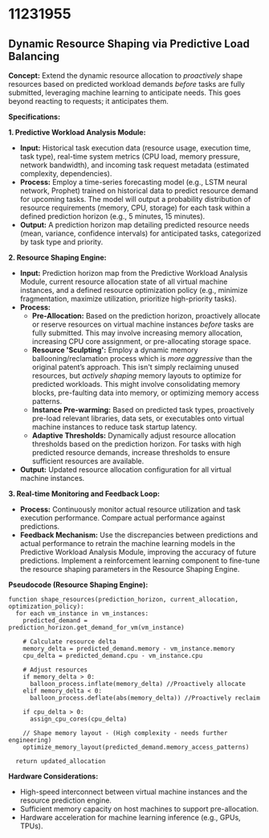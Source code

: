 # 11231955

## Dynamic Resource Shaping via Predictive Load Balancing

**Concept:** Extend the dynamic resource allocation to *proactively* shape resources based on predicted workload demands *before* tasks are fully submitted, leveraging machine learning to anticipate needs. This goes beyond reacting to requests; it anticipates them.

**Specifications:**

**1. Predictive Workload Analysis Module:**

*   **Input:** Historical task execution data (resource usage, execution time, task type), real-time system metrics (CPU load, memory pressure, network bandwidth), and incoming task request metadata (estimated complexity, dependencies).
*   **Process:** Employ a time-series forecasting model (e.g., LSTM neural network, Prophet) trained on historical data to predict resource demand for upcoming tasks.  The model will output a probability distribution of resource requirements (memory, CPU, storage) for each task within a defined prediction horizon (e.g., 5 minutes, 15 minutes).
*   **Output:** A prediction horizon map detailing predicted resource needs (mean, variance, confidence intervals) for anticipated tasks, categorized by task type and priority.

**2. Resource Shaping Engine:**

*   **Input:** Prediction horizon map from the Predictive Workload Analysis Module, current resource allocation state of all virtual machine instances, and a defined resource optimization policy (e.g., minimize fragmentation, maximize utilization, prioritize high-priority tasks).
*   **Process:**
    *   **Pre-Allocation:** Based on the prediction horizon, proactively allocate or reserve resources on virtual machine instances *before* tasks are fully submitted. This may involve increasing memory allocation, increasing CPU core assignment, or pre-allocating storage space.
    *   **Resource 'Sculpting':** Employ a dynamic memory ballooning/reclamation process which is *more aggressive* than the original patent’s approach. This isn't simply reclaiming unused resources, but *actively shaping* memory layouts to optimize for predicted workloads. This might involve consolidating memory blocks, pre-faulting data into memory, or optimizing memory access patterns.
    *   **Instance Pre-warming:** Based on predicted task types, proactively pre-load relevant libraries, data sets, or executables onto virtual machine instances to reduce task startup latency.
    *   **Adaptive Thresholds:** Dynamically adjust resource allocation thresholds based on the prediction horizon. For tasks with high predicted resource demands, increase thresholds to ensure sufficient resources are available.
*   **Output:** Updated resource allocation configuration for all virtual machine instances.

**3. Real-time Monitoring and Feedback Loop:**

*   **Process:** Continuously monitor actual resource utilization and task execution performance. Compare actual performance against predictions.
*   **Feedback Mechanism:** Use the discrepancies between predictions and actual performance to retrain the machine learning models in the Predictive Workload Analysis Module, improving the accuracy of future predictions. Implement a reinforcement learning component to fine-tune the resource shaping parameters in the Resource Shaping Engine.

**Pseudocode (Resource Shaping Engine):**

```
function shape_resources(prediction_horizon, current_allocation, optimization_policy):
  for each vm_instance in vm_instances:
    predicted_demand = prediction_horizon.get_demand_for_vm(vm_instance)
    
    # Calculate resource delta
    memory_delta = predicted_demand.memory - vm_instance.memory
    cpu_delta = predicted_demand.cpu - vm_instance.cpu
    
    # Adjust resources
    if memory_delta > 0:
      balloon_process.inflate(memory_delta) //Proactively allocate
    elif memory_delta < 0:
      balloon_process.deflate(abs(memory_delta)) //Proactively reclaim
      
    if cpu_delta > 0:
      assign_cpu_cores(cpu_delta)
    
    // Shape memory layout - (High complexity - needs further engineering)
    optimize_memory_layout(predicted_demand.memory_access_patterns)

  return updated_allocation
```

**Hardware Considerations:**

*   High-speed interconnect between virtual machine instances and the resource prediction engine.
*   Sufficient memory capacity on host machines to support pre-allocation.
*   Hardware acceleration for machine learning inference (e.g., GPUs, TPUs).